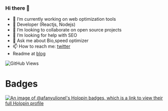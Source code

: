 ### Hi there 👋

<!--
**afanyulionel/afanyulionel** is a ✨ _special_ ✨ repository because its `README.md` (this file) appears on your GitHub profile.

Here are some ideas to get you started:
-->
- 🔭 I’m currently working on web optimization tools
- 🌱 Developer (Reactjs, Nodejs)
- 👯 I’m looking to collaborate on open source projects
- 🤔 I’m looking for help with SEO
- 💬 Ask me about Bio,speed optimizer
- 📫 How to reach me: [twitter](https://twitter.com/afanyulionel)
- Readme at [blog](https://onecode.hashnode.dev)

![GitHub Views](https://komarev.com/ghpvc/?username=afanyulionel)

# Badges
[![An image of @afanyulionel's Holopin badges, which is a link to view their full Holopin profile](https://holopin.me/afanyulionel)](https://holopin.io/@afanyulionel)
